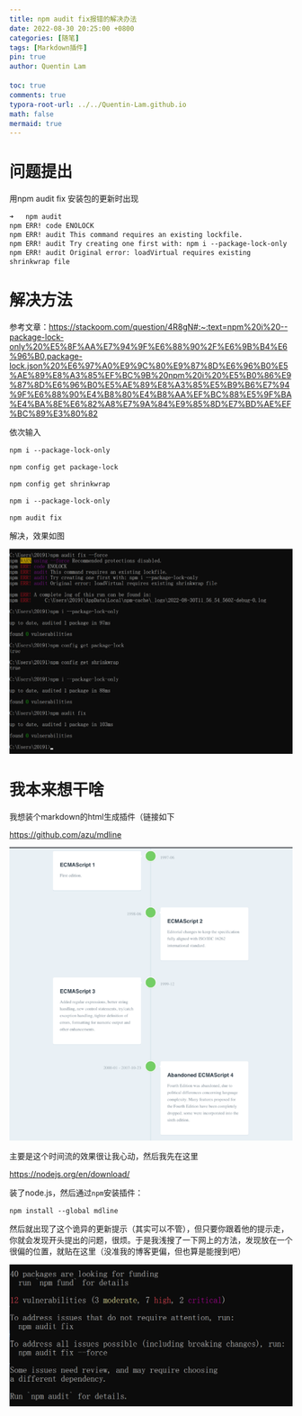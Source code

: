 ```yaml
---
title: npm audit fix报错的解决办法
date: 2022-08-30 20:25:00 +0800
categories: [随笔]
tags: [Markdown插件]
pin: true
author: Quentin Lam

toc: true
comments: true
typora-root-url: ../../Quentin-Lam.github.io
math: false
mermaid: true
---
```


# 问题提出

用npm audit fix 安装包的更新时出现

```properties
➜   npm audit
npm ERR! code ENOLOCK
npm ERR! audit This command requires an existing lockfile.
npm ERR! audit Try creating one first with: npm i --package-lock-only
npm ERR! audit Original error: loadVirtual requires existing shrinkwrap file
```

# 解决方法

参考文章：https://stackoom.com/question/4R8gN#:~:text=npm%20i%20--package-lock-only%20%E5%8F%AA%E7%94%9F%E6%88%90%2F%E6%9B%B4%E6%96%B0,package-lock.json%20%E6%97%A0%E9%9C%80%E9%87%8D%E6%96%B0%E5%AE%89%E8%A3%85%EF%BC%9B%20npm%20i%20%E5%B0%86%E9%87%8D%E6%96%B0%E5%AE%89%E8%A3%85%E5%B9%B6%E7%94%9F%E6%88%90%E4%B8%80%E4%B8%AA%EF%BC%88%E5%9F%BA%E4%BA%8E%E6%82%A8%E7%9A%84%E9%85%8D%E7%BD%AE%EF%BC%89%E3%80%82



依次输入

```
npm i --package-lock-only
```

```
npm config get package-lock
```

```
npm config get shrinkwrap
```

```
npm i --package-lock-only
```

```
npm audit fix
```

解决，效果如图

![屏幕截图 2022-08-30 195842](/assets/blog_res/2021-08-30-npm%20audit%20fix%E6%8A%A5%E9%94%99%E7%9A%84%E8%A7%A3%E5%86%B3%E5%8A%9E%E6%B3%95.assets/%E5%B1%8F%E5%B9%95%E6%88%AA%E5%9B%BE%202022-08-30%20195842.png)

# 我本来想干啥

我想装个markdown的html生成插件（链接如下

https://github.com/azu/mdline

![image-20220830203348877](/assets/blog_res/2021-08-30-npm%20audit%20fix%E6%8A%A5%E9%94%99%E7%9A%84%E8%A7%A3%E5%86%B3%E5%8A%9E%E6%B3%95.assets/image-20220830203348877.png)

主要是这个时间流的效果很让我心动，然后我先在这里

https://nodejs.org/en/download/

装了node.js，然后通过`npm`安装插件：

```
npm install --global mdline
```

然后就出现了这个诡异的更新提示（其实可以不管），但只要你跟着他的提示走，你就会发现开头提出的问题，很烦。于是我浅搜了一下网上的方法，发现放在一个很偏的位置，就贴在这里（没准我的博客更偏，但也算是能搜到吧）

![image-20220830203859543](/assets/blog_res/2021-08-30-npm%20audit%20fix%E6%8A%A5%E9%94%99%E7%9A%84%E8%A7%A3%E5%86%B3%E5%8A%9E%E6%B3%95.assets/image-20220830203859543.png)

